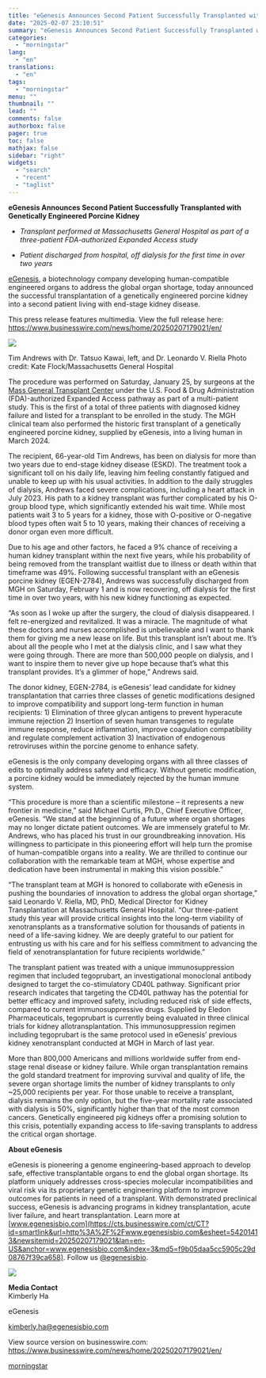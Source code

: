 ```yaml
---
title: "eGenesis Announces Second Patient Successfully Transplanted with Genetically Engineered Porcine Kidney"
date: "2025-02-07 23:10:51"
summary: "eGenesis Announces Second Patient Successfully Transplanted with Genetically Engineered Porcine Kidney - Transplant performed at Massachusetts General Hospital as part of a three-patient FDA-authorized Expanded Access study - Patient discharged from hospital, off dialysis for the first time in over two years eGenesis, a biotechnology company developing human-compatible engineered organs..."
categories:
  - "morningstar"
lang:
  - "en"
translations:
  - "en"
tags:
  - "morningstar"
menu: ""
thumbnail: ""
lead: ""
comments: false
authorbox: false
pager: true
toc: false
mathjax: false
sidebar: "right"
widgets:
  - "search"
  - "recent"
  - "taglist"
---
```


**eGenesis Announces Second Patient Successfully Transplanted with Genetically Engineered Porcine Kidney**

- *Transplant performed at Massachusetts General Hospital as part of a three-patient FDA-authorized Expanded Access study*

- *Patient discharged from hospital, off dialysis for the first time in over two years*

[eGenesis](https://cts.businesswire.com/ct/CT?id=smartlink&url=https%3A%2F%2Fegenesisbio.com%2F&esheet=54201413&newsitemid=20250207179021&lan=en-US&anchor=eGenesis&index=1&md5=61c40c796a5c2bc6c25076aba5b98ddf), a biotechnology company developing human-compatible engineered organs to address the global organ shortage, today announced the successful transplantation of a genetically engineered porcine kidney into a second patient living with end-stage kidney disease.

This press release features multimedia. View the full release here: <https://www.businesswire.com/news/home/20250207179021/en/>

 ![](https://mms.businesswire.com/media/20250207179021/en/2375737/4/20250201_kaf_discharge_015_srgb.jpg)

Tim Andrews with Dr. Tatsuo Kawai, left, and Dr. Leonardo V. Riella
Photo credit: Kate Flock/Massachusetts General Hospital

The procedure was performed on Saturday, January 25, by surgeons at the [Mass General Transplant Center](https://cts.businesswire.com/ct/CT?id=smartlink&url=https%3A%2F%2Fwww.massgeneral.org%2Ftransplant&esheet=54201413&newsitemid=20250207179021&lan=en-US&anchor=Mass+General+Transplant+Center&index=2&md5=12c9dd30a6d26fb2e1fa7238fcf4e6bc) under the U.S. Food & Drug Administration (FDA)-authorized Expanded Access pathway as part of a multi-patient study. This is the first of a total of three patients with diagnosed kidney failure and listed for a transplant to be enrolled in the study. The MGH clinical team also performed the historic first transplant of a genetically engineered porcine kidney, supplied by eGenesis, into a living human in March 2024.

The recipient, 66-year-old Tim Andrews, has been on dialysis for more than two years due to end-stage kidney disease (ESKD). The treatment took a significant toll on his daily life, leaving him feeling constantly fatigued and unable to keep up with his usual activities. In addition to the daily struggles of dialysis, Andrews faced severe complications, including a heart attack in July 2023. His path to a kidney transplant was further complicated by his O-group blood type, which significantly extended his wait time. While most patients wait 3 to 5 years for a kidney, those with O-positive or O-negative blood types often wait 5 to 10 years, making their chances of receiving a donor organ even more difficult.

Due to his age and other factors, he faced a 9% chance of receiving a human kidney transplant within the next five years, while his probability of being removed from the transplant waitlist due to illness or death within that timeframe was 49%. Following successful transplant with an eGenesis porcine kidney (EGEN-2784), Andrews was successfully discharged from MGH on Saturday, February 1 and is now recovering, off dialysis for the first time in over two years, with his new kidney functioning as expected.

“As soon as I woke up after the surgery, the cloud of dialysis disappeared. I felt re-energized and revitalized. It was a miracle. The magnitude of what these doctors and nurses accomplished is unbelievable and I want to thank them for giving me a new lease on life. But this transplant isn’t about me. It’s about all the people who I met at the dialysis clinic, and I saw what they were going through. There are more than 500,000 people on dialysis, and I want to inspire them to never give up hope because that’s what this transplant provides. It’s a glimmer of hope,” Andrews said.

The donor kidney, EGEN-2784, is eGenesis’ lead candidate for kidney transplantation that carries three classes of genetic modifications designed to improve compatibility and support long-term function in human recipients: 1) Elimination of three glycan antigens to prevent hyperacute immune rejection 2) Insertion of seven human transgenes to regulate immune response, reduce inflammation, improve coagulation compatibility and regulate complement activation 3) Inactivation of endogenous retroviruses within the porcine genome to enhance safety.

eGenesis is the only company developing organs with all three classes of edits to optimally address safety and efficacy. Without genetic modification, a porcine kidney would be immediately rejected by the human immune system.

“This procedure is more than a scientific milestone – it represents a new frontier in medicine,” said Michael Curtis, Ph.D., Chief Executive Officer, eGenesis. “We stand at the beginning of a future where organ shortages may no longer dictate patient outcomes. We are immensely grateful to Mr. Andrews, who has placed his trust in our groundbreaking innovation. His willingness to participate in this pioneering effort will help turn the promise of human-compatible organs into a reality. We are thrilled to continue our collaboration with the remarkable team at MGH, whose expertise and dedication have been instrumental in making this vision possible.”

“The transplant team at MGH is honored to collaborate with eGenesis in pushing the boundaries of innovation to address the global organ shortage,” said Leonardo V. Riella, MD, PhD, Medical Director for Kidney Transplantation at Massachusetts General Hospital. “Our three-patient study this year will provide critical insights into the long-term viability of xenotransplants as a transformative solution for thousands of patients in need of a life-saving kidney. We are deeply grateful to our patient for entrusting us with his care and for his selfless commitment to advancing the field of xenotransplantation for future recipients worldwide.”

The transplant patient was treated with a unique immunosuppression regimen that included tegoprubart, an investigational monoclonal antibody designed to target the co-stimulatory CD40L pathway. Significant prior research indicates that targeting the CD40L pathway has the potential for better efficacy and improved safety, including reduced risk of side effects, compared to current immunosuppressive drugs. Supplied by Eledon Pharmaceuticals, tegoprubart is currently being evaluated in three clinical trials for kidney allotransplantation. This immunosuppression regimen including tegoprubart is the same protocol used in eGenesis’ previous kidney xenotransplant conducted at MGH in March of last year.

More than 800,000 Americans and millions worldwide suffer from end-stage renal disease or kidney failure. While organ transplantation remains the gold standard treatment for improving survival and quality of life, the severe organ shortage limits the number of kidney transplants to only ~25,000 recipients per year. For those unable to receive a transplant, dialysis remains the only option, but the five-year mortality rate associated with dialysis is 50%, significantly higher than that of the most common cancers. Genetically engineered pig kidneys offer a promising solution to this crisis, potentially expanding access to life-saving transplants to address the critical organ shortage.

**About eGenesis**

eGenesis is pioneering a genome engineering-based approach to develop safe, effective transplantable organs to end the global organ shortage. Its platform uniquely addresses cross-species molecular incompatibilities and viral risk via its proprietary genetic engineering platform to improve outcomes for patients in need of a transplant. With demonstrated preclinical success, eGenesis is advancing programs in kidney transplantation, acute liver failure, and heart transplantation. Learn more at [www.egenesisbio.com](https://cts.businesswire.com/ct/CT?id=smartlink&url=http%3A%2F%2Fwww.egenesisbio.com&esheet=54201413&newsitemid=20250207179021&lan=en-US&anchor=www.egenesisbio.com&index=3&md5=f9b05daa5cc5905c29d08767f39ca658). Follow us [@egenesisbio](https://cts.businesswire.com/ct/CT?id=smartlink&url=https%3A%2F%2Fx.com%2FeGenesisBio&esheet=54201413&newsitemid=20250207179021&lan=en-US&anchor=%40egenesisbio&index=4&md5=fbaad0e55699b89c065a8b144416ae0f).

 ![](https://cts.businesswire.com/ct/CT?id=bwnews&sty=20250207179021r1&sid=mstr3&distro=nx&lang=en)

**Media Contact**  
Kimberly Ha
  
eGenesis
  
[kimberly.ha@egenesisbio.com](mailto:kimberly.ha@egenesisbio.com)

View source version on businesswire.com: <https://www.businesswire.com/news/home/20250207179021/en/>

[morningstar](https://www.morningstar.com/news/business-wire/20250207179021/egenesis-announces-second-patient-successfully-transplanted-with-genetically-engineered-porcine-kidney)
